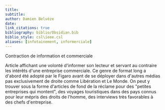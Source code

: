 ```yaml
---
title: 
subtitle:
author: Damien Belvèze
date:
link_citations: true
bibliography: biblio/Obsidian.bib
biblio_style: csl\ieee.csl
aliases: [infotainement, informerciale]
---
```


Contraction de information et commerciale

Article affichant une volonté d'informer son lecteur et servant au contraire les intérêts d'une entreprise commerciale. 
Ce genre de format long a d'abord été adopté par le Figaro avant de se déployer dans d'autres médias pas exclusivement de droite comme Libération et Le Monde. On peut y trouver sous la forme d'articles de fond de la réclame pour des "petites entreprises qui montent", des voyages touristiques dans des pays connus pour leur mépris des droits de l'homme, des interviews très favorables à des chefs d'entreprise. 
